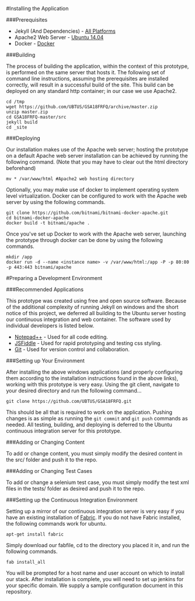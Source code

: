 #Installing the Application

###Prerequisites

+ Jekyll (And Dependencies) - [All Platforms](http://jekyllrb.com/docs/installation/)
+ Apache2 Web Server - [Ubuntu 14.04](https://help.ubuntu.com/lts/serverguide/httpd.html)
+ Docker - [Docker](https://www.docker.com/)

###Building

The process of building the application, within the context of this prototype, is performed on the same server that hosts it. The following set of command line instructions, assuming the prerequisites are installed correctly, will result in a successful build of the site. This build can be deployed on any standard http container; in our case we use Apache2.

	cd /tmp
	wget https://github.com/UBTUS/GSA18FRFQ/archive/master.zip
	unzip master.zip
	cd GSA18FRFQ-master/src
	jekyll build
	cd _site
	
###Deploying

Our installation makes use of the Apache web server; hosting the prototype on a default Apache web server installation can be achieved by running the following command. (Note that you may have to clear out the html directory beforehand)

	mv * /var/www/html #Apache2 web hosting directory
	
Optionally, you may make use of docker to implement operating system level virtualization. Docker can be configured to work with the Apache web server by using the following commands.

	git clone https://github.com/bitnami/bitnami-docker-apache.git
	cd bitnami-docker-apache
	docker build -t bitnami/apache .
	
Once you've set up Docker to work with the Apache web server, launching the prototype through docker can be done by using the following commands. 

	mkdir /app
	docker run -d --name <instance name> -v /var/www/html:/app -P -p 80:80 -p 443:443 bitnami/apache
	
#Preparing a Development Environment

###Recommended Applications

This prototype was created using free and open source software. Because of the additional complexity of running Jekyll on windows and the short notice of this project, we deferred all building to the Ubuntu server hosting our continuous integration and web container. The software used by individual developers is listed below.

+ [Notepad++](https://notepad-plus-plus.org/) - Used for all code editing.
+ [JSFiddle](https://jsfiddle.net/) - Used for rapid prototyping and testing css styling.
+ [Git](https://git-scm.com/) - Used for version control and collaboration.

###Setting up Your Environment

After installing the above windows applications (and properly configuring them according to the installation instructions found in the above links), working with this prototype is very easy. Using the git client, navigate to your desired directory and run the following command...

	git clone https://github.com/UBTUS/GSA18FRFQ.git
	
This should be all that is required to work on the application. Pushing changes is as simple as running the `git commit` and `git push` commands as needed. All testing, building, and deploying is deferred to the Ubuntu continuous integration server for this prototype.

###Adding or Changing Content

To add or change content, you must simply modify the desired content in the src/ folder and push it to the repo.

###Adding or Changing Test Cases

To add or change a selenium test case, you must simply modify the test xml files in the tests/ folder as desired and push it to the repo.

###Setting up the Continuous Integration Environment

Setting up a mirror of our continuous integration server is very easy if you have an existing installation of [Fabric](http://www.fabfile.org/). If you do not have Fabric installed, the following commands work for ubuntu.

	apt-get install fabric

Simply download our fabfile, cd to the directory you placed it in, and run the following commands.

	fab install_all
	
You will be prompted for a host name and user account on which to install our stack. After installation is complete, you will need to set up jenkins for your specific domain. We supply a sample configuration document in this repository.
